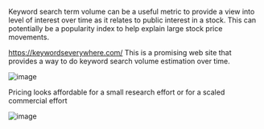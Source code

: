 Keyword search term volume can be a useful metric to provide a view into level of interest over time as it relates to public interest in a stock.  This can potentially be a popularity index to help explain large stock price movements.

https://keywordseverywhere.com/
This is a promising web site that provides a way to do keyword search volume estimation over time.  

![image](https://user-images.githubusercontent.com/50419791/154599487-337761f3-34ba-49b6-9000-df8b7cc74163.png)

Pricing looks affordable for a small research effort or for a scaled commercial effort

![image](https://user-images.githubusercontent.com/50419791/154599569-6bebbd29-56ca-4e94-9e00-e4752e77ee29.png)
